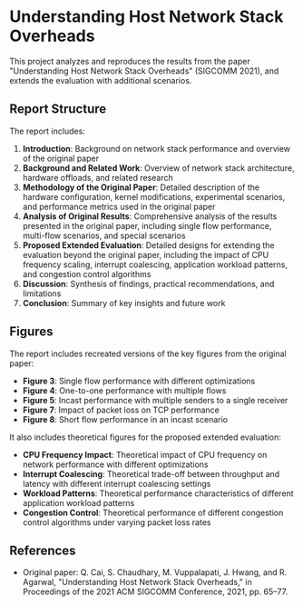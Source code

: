 # Understanding Host Network Stack Overheads

This project analyzes and reproduces the results from the paper "Understanding Host Network Stack Overheads" (SIGCOMM 2021), and extends the evaluation with additional scenarios.

## Report Structure

The report includes:

1. **Introduction**: Background on network stack performance and overview of the original paper
2. **Background and Related Work**: Overview of network stack architecture, hardware offloads, and related research
3. **Methodology of the Original Paper**: Detailed description of the hardware configuration, kernel modifications, experimental scenarios, and performance metrics used in the original paper
4. **Analysis of Original Results**: Comprehensive analysis of the results presented in the original paper, including single flow performance, multi-flow scenarios, and special scenarios
5. **Proposed Extended Evaluation**: Detailed designs for extending the evaluation beyond the original paper, including the impact of CPU frequency scaling, interrupt coalescing, application workload patterns, and congestion control algorithms
6. **Discussion**: Synthesis of findings, practical recommendations, and limitations
7. **Conclusion**: Summary of key insights and future work

## Figures

The report includes recreated versions of the key figures from the original paper:

- **Figure 3**: Single flow performance with different optimizations
- **Figure 4**: One-to-one performance with multiple flows
- **Figure 5**: Incast performance with multiple senders to a single receiver
- **Figure 7**: Impact of packet loss on TCP performance
- **Figure 8**: Short flow performance in an incast scenario

It also includes theoretical figures for the proposed extended evaluation:

- **CPU Frequency Impact**: Theoretical impact of CPU frequency on network performance with different optimizations
- **Interrupt Coalescing**: Theoretical trade-off between throughput and latency with different interrupt coalescing settings
- **Workload Patterns**: Theoretical performance characteristics of different application workload patterns
- **Congestion Control**: Theoretical performance of different congestion control algorithms under varying packet loss rates

## References

- Original paper: Q. Cai, S. Chaudhary, M. Vuppalapati, J. Hwang, and R. Agarwal, "Understanding Host Network Stack Overheads," in Proceedings of the 2021 ACM SIGCOMM Conference, 2021, pp. 65–77.
